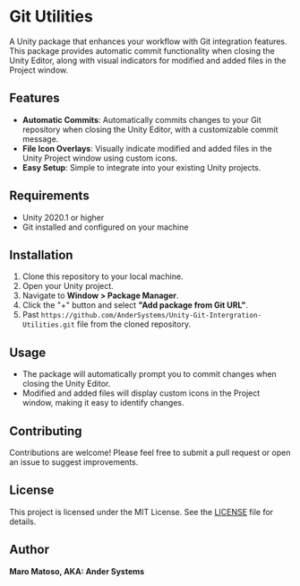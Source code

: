 # Git Utilities

A Unity package that enhances your workflow with Git integration features. This package provides automatic commit functionality when closing the Unity Editor, along with visual indicators for modified and added files in the Project window.

## Features
- **Automatic Commits**: Automatically commits changes to your Git repository when closing the Unity Editor, with a customizable commit message.
- **File Icon Overlays**: Visually indicate modified and added files in the Unity Project window using custom icons.
- **Easy Setup**: Simple to integrate into your existing Unity projects.

## Requirements
- Unity 2020.1 or higher
- Git installed and configured on your machine

## Installation
1. Clone this repository to your local machine.
2. Open your Unity project.
3. Navigate to **Window > Package Manager**.
4. Click the "+" button and select **"Add package from Git URL"**.
5. Past `https://github.com/AnderSystems/Unity-Git-Intergration-Utilities.git` file from the cloned repository.

## Usage
- The package will automatically prompt you to commit changes when closing the Unity Editor.
- Modified and added files will display custom icons in the Project window, making it easy to identify changes.

## Contributing
Contributions are welcome! Please feel free to submit a pull request or open an issue to suggest improvements.

## License
This project is licensed under the MIT License. See the [LICENSE](LICENSE) file for details.

## Author
**Maro Matoso, AKA: Ander Systems**
